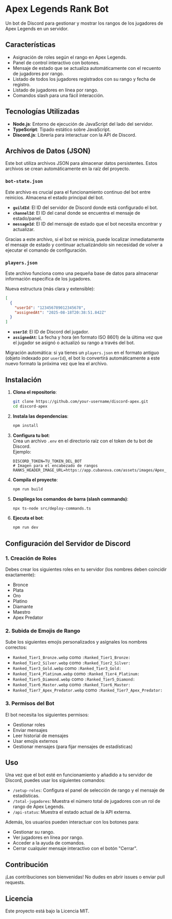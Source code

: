# Apex Legends Rank Bot

Un bot de Discord para gestionar y mostrar los rangos de los jugadores de Apex Legends en un servidor.

## Características

- Asignación de roles según el rango en Apex Legends.
- Panel de control interactivo con botones.
- Mensaje de estado que se actualiza automáticamente con el recuento de jugadores por rango.
- Listado de todos los jugadores registrados con su rango y fecha de registro.
- Listado de jugadores en línea por rango.
- Comandos slash para una fácil interacción.

## Tecnologías Utilizadas

- **Node.js**: Entorno de ejecución de JavaScript del lado del servidor.
- **TypeScript**: Tipado estático sobre JavaScript.
- **Discord.js**: Librería para interactuar con la API de Discord.

## Archivos de Datos (JSON)

Este bot utiliza archivos JSON para almacenar datos persistentes. Estos archivos se crean automáticamente en la raíz del proyecto.

### `bot-state.json`

Este archivo es crucial para el funcionamiento continuo del bot entre reinicios. Almacena el estado principal del bot.

- **`guildId`**: El ID del servidor de Discord donde está configurado el bot.
- **`channelId`**: El ID del canal donde se encuentra el mensaje de estado/panel.
- **`messageId`**: El ID del mensaje de estado que el bot necesita encontrar y actualizar.

Gracias a este archivo, si el bot se reinicia, puede localizar inmediatamente el mensaje de estado y continuar actualizándolo sin necesidad de volver a ejecutar el comando de configuración.

### `players.json`

Este archivo funciona como una pequeña base de datos para almacenar información específica de los jugadores.

Nueva estructura (más clara y extensible):

```json
[
  {
    "userId": "123456789012345678",
    "assignedAt": "2025-08-18T20:38:51.842Z"
  }
]
```

- **`userId`**: El ID de Discord del jugador.
- **`assignedAt`**: La fecha y hora (en formato ISO 8601) de la última vez que el jugador se asignó o actualizó su rango a través del bot.

Migración automática: si ya tienes un `players.json` en el formato antiguo (objeto indexado por `userId`), el bot lo convertirá automáticamente a este nuevo formato la próxima vez que lea el archivo.

## Instalación

1. **Clona el repositorio**:

   ```bash
   git clone https://github.com/your-username/discord-apex.git
   cd discord-apex
   ```

2. **Instala las dependencias**:

   ```bash
   npm install
   ```

3. **Configura tu bot**:  
   Crea un archivo `.env` en el directorio raíz con el token de tu bot de Discord.  
   Ejemplo:

   ```
   DISCORD_TOKEN=TU_TOKEN_DEL_BOT
   # Imagen para el encabezado de rangos
   RANKS_HEADER_IMAGE_URL=https://app.cubanova.com/assets/images/Apex_Legends_Ranked_Leagues.jpg
   ```

4. **Compila el proyecto**:

   ```bash
   npm run build
   ```

5. **Despliega los comandos de barra (slash commands)**:

   ```bash
   npx ts-node src/deploy-commands.ts
   ```

6. **Ejecuta el bot**:

   ```bash
   npm run dev
   ```

## Configuración del Servidor de Discord

### 1. Creación de Roles

Debes crear los siguientes roles en tu servidor (los nombres deben coincidir exactamente):

- Bronce
- Plata
- Oro
- Platino
- Diamante
- Maestro
- Apex Predator

### 2. Subida de Emojis de Rango

Sube los siguientes emojis personalizados y asígnales los nombres correctos:

- `Ranked_Tier1_Bronze.webp` como `:Ranked_Tier1_Bronze:`
- `Ranked_Tier2_Silver.webp` como `:Ranked_Tier2_Silver:`
- `Ranked_Tier3_Gold.webp` como `:Ranked_Tier3_Gold:`
- `Ranked_Tier4_Platinum.webp` como `:Ranked_Tier4_Platinum:`
- `Ranked_Tier5_Diamond.webp` como `:Ranked_Tier5_Diamond:`
- `Ranked_Tier6_Master.webp` como `:Ranked_Tier6_Master:`
- `Ranked_Tier7_Apex_Predator.webp` como `:Ranked_Tier7_Apex_Predator:`

### 3. Permisos del Bot

El bot necesita los siguientes permisos:

- Gestionar roles
- Enviar mensajes
- Leer historial de mensajes
- Usar emojis externos
- Gestionar mensajes (para fijar mensajes de estadísticas)

## Uso

Una vez que el bot esté en funcionamiento y añadido a tu servidor de Discord, puedes usar los siguientes comandos:

- `/setup-roles`: Configura el panel de selección de rango y el mensaje de estadísticas.
- `/total-jugadores`: Muestra el número total de jugadores con un rol de rango de Apex Legends.
- `/api-status`: Muestra el estado actual de la API externa.

Además, los usuarios pueden interactuar con los botones para:

- Gestionar su rango.
- Ver jugadores en línea por rango.
- Acceder a la ayuda de comandos.
- Cerrar cualquier mensaje interactivo con el botón "Cerrar".

## Contribución

¡Las contribuciones son bienvenidas! No dudes en abrir issues o enviar pull requests.

## Licencia

Este proyecto está bajo la Licencia MIT.
